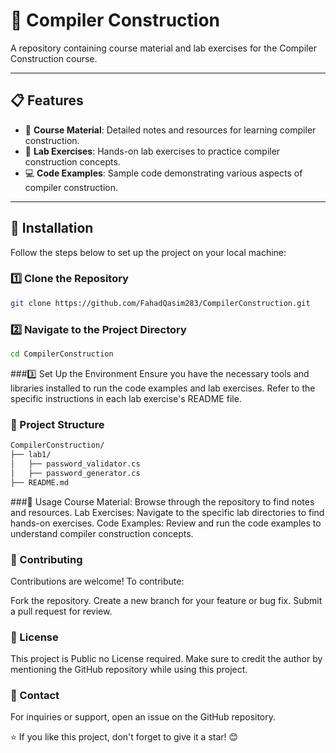 # 📘 Compiler Construction

A repository containing course material and lab exercises for the Compiler Construction course.

---

## 📋 Features

- 🔧 **Course Material**: Detailed notes and resources for learning compiler construction.
- 🧪 **Lab Exercises**: Hands-on lab exercises to practice compiler construction concepts.
- 💻 **Code Examples**: Sample code demonstrating various aspects of compiler construction.

---

## 🚀 Installation

Follow the steps below to set up the project on your local machine:

### 1️⃣ Clone the Repository

```bash
git clone https://github.com/FahadQasim283/CompilerConstruction.git
``` 
### 2️⃣ Navigate to the Project Directory
```bash
cd CompilerConstruction
```
###3️⃣ Set Up the Environment
Ensure you have the necessary tools and libraries installed to run the code examples and lab exercises. Refer to the specific instructions in each lab exercise's README file.

### 📂 Project Structure
```bash
CompilerConstruction/
├── lab1/
│   ├── password_validator.cs
│   ├── password_generator.cs
├── README.md
```
###📖 Usage
Course Material: Browse through the repository to find notes and resources.
Lab Exercises: Navigate to the specific lab directories to find hands-on exercises.
Code Examples: Review and run the code examples to understand compiler construction concepts.
### 🤝 Contributing
Contributions are welcome! To contribute:

Fork the repository.
Create a new branch for your feature or bug fix.
Submit a pull request for review.
### 📄 License
This project is Public no License required. Make sure to credit the author by mentioning the GitHub repository while using this project.

### 📧 Contact
For inquiries or support, open an issue on the GitHub repository.

⭐️ If you like this project, don't forget to give it a star! 😊
